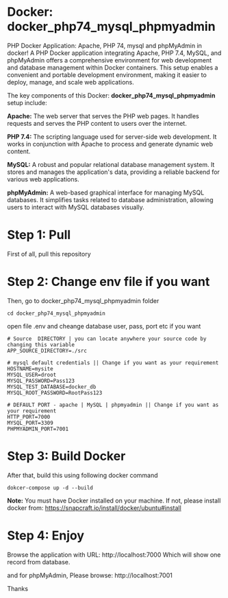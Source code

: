 # Docker:  docker_php74_mysql_phpmyadmin
PHP Docker Application: Apache, PHP 74, mysql and phpMyAdmin in docker!
A PHP Docker application integrating Apache, PHP 7.4, MySQL, and phpMyAdmin offers a comprehensive environment for web development and database management within Docker containers. This setup enables a convenient and portable development environment, making it easier to deploy, manage, and scale web applications.

The key components of this Docker: **docker_php74_mysql_phpmyadmin** setup include:

 **Apache:**  The web server that serves the PHP web pages. It handles requests and serves the PHP content to users over the internet.

**PHP 7.4:** The scripting language used for server-side web development. It works in conjunction with Apache to process and generate dynamic web content.

**MySQL:** A robust and popular relational database management system. It stores and manages the application's data, providing a reliable backend for various web applications.

**phpMyAdmin:** A web-based graphical interface for managing MySQL databases. It simplifies tasks related to database administration, allowing users to interact with MySQL databases visually.



# Step 1: Pull 
First of all, pull this repository  

# Step 2: Change env file if you want   
Then, go to docker_php74_mysql_phpmyadmin folder 
```
cd docker_php74_mysql_phpmyadmin
```
open file .env and cheange database user, pass, port etc if you want 

```
# Source  DIRECTORY | you can locate anywhere your source code by changing this variable  
APP_SOURCE_DIRECTORY=./src

# mysql default credentials || Change if you want as your requirement 
HOSTNAME=mysite
MYSQL_USER=droot
MYSQL_PASSWORD=Pass123
MYSQL_TEST_DATABASE=docker_db
MYSQL_ROOT_PASSWORD=RootPass123 

# DEFAULT PORT - apache | MySQL | phpmyadmin || Change if you want as your requirement 
HTTP_PORT=7000
MYSQL_PORT=3309
PHPMYADMIN_PORT=7001
```

# Step 3: Build Docker 
 After that, build this using following docker command 
```
dokcer-compose up -d --build
```
**Note:** You must have Docker installed on your machine.  If not, please install docker from: https://snapcraft.io/install/docker/ubuntu#install

# Step 4: Enjoy 
Browse the application with URL: http://localhost:7000
Which will show one record from database. 

and for phpMyAdmin, Please browse: http://localhost:7001

Thanks
 

